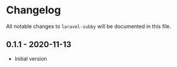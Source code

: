 # Changelog

All notable changes to `laravel-subby` will be documented in this file.

## 0.1.1 - 2020-11-13
- Initial version
